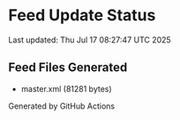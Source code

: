 # Feed Update Status
Last updated: Thu Jul 17 08:27:47 UTC 2025

## Feed Files Generated
- master.xml (81281 bytes)

Generated by GitHub Actions
